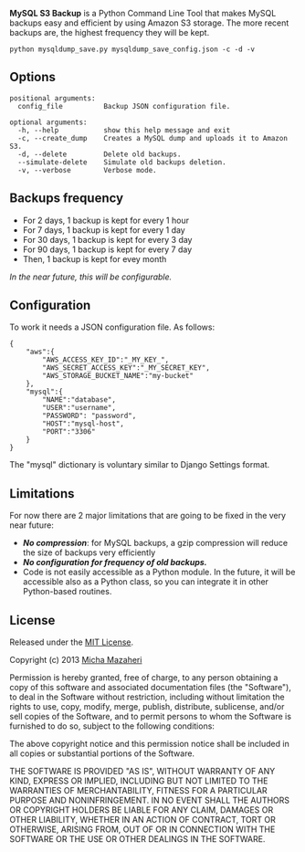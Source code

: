 **MySQL S3 Backup** is a Python Command Line Tool that makes MySQL backups easy and efficient by using Amazon S3 storage.
The more recent backups are, the highest frequency they will be kept.

```
python mysqldump_save.py mysqldump_save_config.json -c -d -v
```

## Options

```
positional arguments:
  config_file          Backup JSON configuration file.

optional arguments:
  -h, --help           show this help message and exit
  -c, --create_dump    Creates a MySQL dump and uploads it to Amazon S3.
  -d, --delete         Delete old backups.
  --simulate-delete    Simulate old backups deletion.
  -v, --verbose        Verbose mode.
```

## Backups frequency

- For 2 days, 1 backup is kept for every 1 hour
- For 7 days, 1 backup is kept for every 1 day
- For 30 days, 1 backup is kept for every 3 day
- For 90 days, 1 backup is kept for every 7 day
- Then, 1 backup is kept for evey month

*In the near future, this will be configurable.*

## Configuration

To work it needs a JSON configuration file. As follows:

```
{
	"aws":{
		"AWS_ACCESS_KEY_ID":"_MY_KEY_",
		"AWS_SECRET_ACCESS_KEY":"_MY_SECRET_KEY",
		"AWS_STORAGE_BUCKET_NAME":"my-bucket"
	},
	"mysql":{
		"NAME":"database",
		"USER":"username",
		"PASSWORD": "password",
		"HOST":"mysql-host",
		"PORT":"3306"
	}
}
```

The "mysql" dictionary is voluntary similar to Django Settings format.

## Limitations

For now there are 2 major limitations that are going to be fixed in the very near future:

- ***No compression***: for MySQL backups, a gzip compression will reduce the size of backups very efficiently
- ***No configuration for frequency of old backups.***
- Code is not easily accessible as a Python module. In the future, it will be accessible also as a Python class, so you can integrate it in other Python-based routines.

## License

Released under the [MIT License](http://opensource.org/licenses/MIT).

Copyright (c) 2013 [Micha Mazaheri](http://micha.mazaheri.me)

Permission is hereby granted, free of charge, to any person obtaining a copy
of this software and associated documentation files (the "Software"), to deal
in the Software without restriction, including without limitation the rights
to use, copy, modify, merge, publish, distribute, sublicense, and/or sell
copies of the Software, and to permit persons to whom the Software is
furnished to do so, subject to the following conditions:

The above copyright notice and this permission notice shall be included in
all copies or substantial portions of the Software.

THE SOFTWARE IS PROVIDED "AS IS", WITHOUT WARRANTY OF ANY KIND, EXPRESS OR
IMPLIED, INCLUDING BUT NOT LIMITED TO THE WARRANTIES OF MERCHANTABILITY,
FITNESS FOR A PARTICULAR PURPOSE AND NONINFRINGEMENT. IN NO EVENT SHALL THE
AUTHORS OR COPYRIGHT HOLDERS BE LIABLE FOR ANY CLAIM, DAMAGES OR OTHER
LIABILITY, WHETHER IN AN ACTION OF CONTRACT, TORT OR OTHERWISE, ARISING FROM,
OUT OF OR IN CONNECTION WITH THE SOFTWARE OR THE USE OR OTHER DEALINGS IN
THE SOFTWARE.
